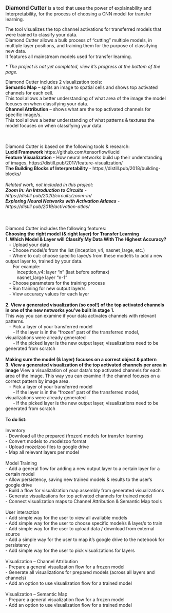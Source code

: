 <big><b>Diamond Cutter</b></big> is a tool that uses the power of explainability and Interpretability, for the process of choosing a CNN model for transfer learning.

The tool visualizes the top channel activations for transferred models that were trained to classify your data. 
<br>Diamond Cutter allows a bulk process of “cutting” multiple models, in multiple layer positions, and training them for the purpose of classifying new data. 
<br>It features all mainstream models used for transfer learning.

<i>\* The project is not yet completed, view it’s progress at the bottom of the page.</i>

Diamond Cutter includes 2 visualization tools:
<br><b>Semantic Map</b> – splits an image to spatial cells and shows top activated channels for each cell.<br>This tool allows a better understanding of what area of the image the model focuses on when classifying your data.
<br><b>Channel Attribution</b> – shows what are the top activated channels for specific image/s.<br>This tool allows a better understanding of what patterns & textures the model focuses on when classifying your data.

<br>
<br>
Diamond Cutter is based on the following tools & research: 
<br><b>Lucid Framework</b> https://github.com/tensorflow/lucid
<br><b>Feature Visualization</b> - How neural networks build up their understanding of images, https://distill.pub/2017/feature-visualization/
<br><b>The Building Blocks of Interpretability</b> - https://distill.pub/2018/building-blocks/
<br>
<br><i>Related work, not included in this project:
<br><b>Zoom In: An Introduction to Circuits</b> - https://distill.pub/2020/circuits/zoom-in/
<br><b>Exploring Neural Networks with Activation Atlases</b> - https://distill.pub/2019/activation-atlas/ </i>

<br>
<br>
<br>
<br>Diamond Cutter includes the following features:
<br><b>Choosing the right model (& right layer) for Transfer Learning</b>
<br><b>1. Which Model & Layer will Classify My Data With The Highest Accuracy?</b>
<br>&nbsp;&nbsp;&nbsp;- Upload your data
<br>&nbsp;&nbsp;&nbsp;- Choose model/s from the list (inception_v4, nasnet_large, etc.)
<br>&nbsp;&nbsp;&nbsp;- Where to cut: choose specific layer/s from these model/s to add a new output layer to, trained by your data.
<br>&nbsp;&nbsp;&nbsp;&nbsp;&nbsp;&nbsp;For example:
<br>&nbsp;&nbsp;&nbsp;&nbsp;&nbsp;&nbsp;&nbsp;&nbsp;&nbsp;inception_v4: layer “n” (last before softmax)
<br>&nbsp;&nbsp;&nbsp;&nbsp;&nbsp;&nbsp;&nbsp;&nbsp;&nbsp;nasnet_large layer “n-1”
<br>&nbsp;&nbsp;&nbsp;- Choose parameters for the training process
<br>&nbsp;&nbsp;&nbsp;- Run training for new output layer/s
<br>&nbsp;&nbsp;&nbsp;- View accuracy values for each layer
<br>
<br>
<b>2. View a generated visualization (so cool!) of the top activated channels in one of the new networks you’ve built in stage 1.</b>
<br>This way you can examine if your data activates channels with relevant patterns.
<br>&nbsp;&nbsp;&nbsp;- Pick a layer of your transferred model
<br>&nbsp;&nbsp;&nbsp;&nbsp;&nbsp;&nbsp;- If the layer is in the “frozen” part of the transferred model, visualizations were already generated
<br>&nbsp;&nbsp;&nbsp;&nbsp;&nbsp;&nbsp;- If the picked layer is the new output layer, visualizations need to be generated from scratch
<br>
<br><b>Making sure the model (& layer) focuses on a correct object & pattern</b>
<br><b>3. View a generated visualization of the top activated channels per area in image</b>
View a visualization of your data's top activated channels for each area of the image.
This way you can examine if the channel focuses on a correct pattern by image area.
<br>&nbsp;&nbsp;&nbsp;- Pick a layer of your transferred model
<br>&nbsp;&nbsp;&nbsp;&nbsp;&nbsp;&nbsp;- If the layer is in the “frozen” part of the transferred model, visualizations were already generated
<br>&nbsp;&nbsp;&nbsp;&nbsp;&nbsp;&nbsp;- If the picked layer is the new output layer, visualizations need to be generated from scratch
<br>
<br>
<b>To do list:</b>
<br><br>Inventory
<br>- Download all the prepared (frozen) models for transfer learning
<br>- Convert models to .modelzoo format
<br>- Upload mozelzoo files to google drive
<br>- Map all relevant layers per model
<br>
<br>Model Training
<br>- Add a general flow for adding a new output layer to a certain layer for a certain model
<br>- Allow persistency, saving new trained models & results to the user’s google drive
<br>- Build a flow for visualization map assembly from generated visualizations
<br>- Generate visualizations for top activated channels for trained model
<br>- Connect visualization maps to Channel Attribution & Semantic Map tools
<br>
<br>User interaction
<br>- Add simple way for the user to view all available models
<br>- Add simple way for the user to choose specific model/s & layer/s to train
<br>- Add simple way for the user to upload data / download from external source
<br>- Add a simple way for the user to map it’s google drive to the notebook for persistency
<br>- Add simple way for the user to pick visualizations for layers
<br>
<br>Visualization – Channel Attribution
<br>- Prepare a general visualization flow for a frozen model
   <br>- Generate all visualizations for prepared models (across all layers and channels)
<br>- Add an option to use visualization flow for a trained model
<br>
<br>Visualization – Semantic Map
<br>- Prepare a general visualization flow for a frozen model
<br>- Add an option to use visualization flow for a trained model
